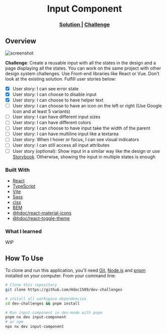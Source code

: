 <h1 align="center">Input Component</h1>

<div align="center">
  <h3>
    <a href="https://hdoc-input-component.netlify.app">
      Solution
    </a>
    <span> | </span>
    <a href="https://devchallenges.io/challenges/TSqutYM4c5WtluM7QzGp">
      Challenge
    </a>
  </h3>
</div>

## Overview

<!-- TODO: Update screenshot once project has completed -->

![screenshot](https://user-images.githubusercontent.com/16707738/92399059-5716eb00-f132-11ea-8b14-bcacdc8ec97b.png)

**Challenge**: Create a reusable input with all the states in the design and a page displaying all the states. You can work on the same project with other design system challenges. Use Front-end libraries like React or Vue. Don’t look at the existing solution. Fulfill user stories below:

- [x] User story: I can see error state
- [x] User story: I can choose to disable input
- [x] User story: I can choose to have helper text
- [ ] User story: I can choose to have an icon on the left or right (Use Google Icon and at least 5 variants)
- [ ] User story: I can have different input sizes
- [ ] User story: I can have different colors
- [ ] User story: I can choose to have input take the width of the parent
- [ ] User story: I can have multiline input like a textarea
- [ ] User story: When I hover or focus, I can see visual indicators
- [ ] User story: I can still access all input attributes
- [ ] User story (optional): Show input in a similar way like the design or use [Storybook](https://storybook.js.org/). Otherwise, showing the input in multiple states is enough

### Built With

- [React](https://reactjs.dev/)
- [TypeScript](https://www.typescriptlang.org/)
- [Vite](https://vitejs.dev/)
- [Sass](https://sass-lang.com/)
- [clsx](https://github.com/lukeed/clsx#readme)
- [BEM](https://getbem.com/)
- [@hdoc/react-material-icons](/packages/react-material-icons/)
- [@hdoc/react-toggle-theme](/packages/react-toggle-theme/)

### What I learned

WIP

## How To Use

To clone and run this application, you'll need [Git](https://git-scm.com), [Node.js](https://nodejs.org/en/download/) and [pnpm](https://pnpm.io/installation) installed on your computer. From your command line:

```bash
# Clone this repository
git clone https://github.com/Hdoc1509/dev-challenges

# install all workspace dependencies
cd dev-challenges && pnpm install

# Run input-component in dev-mode with pnpm
pnpm nx dev input-component
# or npm
npx nx dev input-component
```
